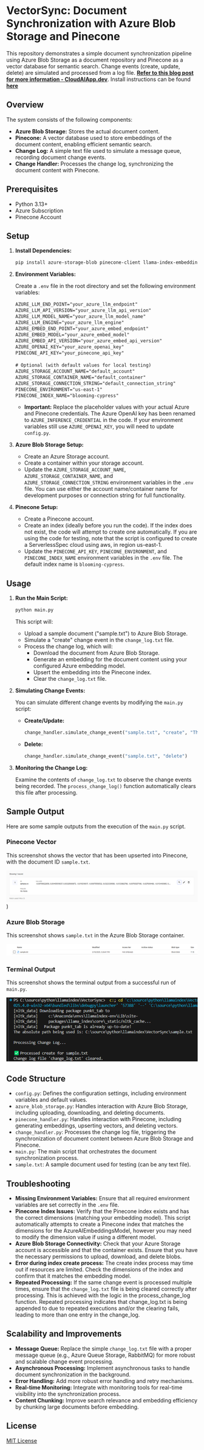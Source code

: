 # VectorSync: Document Synchronization with Azure Blob Storage and Pinecone

This repository demonstrates a simple document synchronization pipeline using Azure Blob Storage as a document repository and Pinecone as a vector database for semantic search.  Change events (create, update, delete) are simulated and processed from a log file. **[Refer to this blog post for more information - CloudAIApp.dev](https://cloudaiapp.dev/keeping-your-vector-database-fresh-strategies-for-dynamic-document-stores/)**. Install instructions can be found **[here](INSTALL.md)**

## Overview

The system consists of the following components:

*   **Azure Blob Storage:** Stores the actual document content.
*   **Pinecone:** A vector database used to store embeddings of the document content, enabling efficient semantic search.
*   **Change Log:** A simple text file used to simulate a message queue, recording document change events.
*   **Change Handler:** Processes the change log, synchronizing the document content with Pinecone.

## Prerequisites

*   Python 3.13+
*   Azure Subscription
*   Pinecone Account

## Setup

1.  **Install Dependencies:**

    ```bash
    pip install azure-storage-blob pinecone-client llama-index-embeddings-azure-inference python-dotenv
    ```

2.  **Environment Variables:**

    Create a `.env` file in the root directory and set the following environment variables:

    ```
    AZURE_LLM_END_POINT="your_azure_llm_endpoint"
    AZURE_LLM_API_VERSION="your_azure_llm_api_version"
    AZURE_LLM_MODEL_NAME="your_azure_llm_model_name"
    AZURE_LLM_ENGINE="your_azure_llm_engine"
    AZURE_EMBED_END_POINT="your_azure_embed_endpoint"
    AZURE_EMBED_MODEL="your_azure_embed_model"
    AZURE_EMBED_API_VERSION="your_azure_embed_api_version"
    AZURE_OPENAI_KEY="your_azure_openai_key"
    PINECONE_API_KEY="your_pinecone_api_key"

    # Optional (with default values for local testing)
    AZURE_STORAGE_ACCOUNT_NAME="default_account"
    AZURE_STORAGE_CONTAINER_NAME="default_container"
    AZURE_STORAGE_CONNECTION_STRING="default_connection_string"
    PINECONE_ENVIRONMENT="us-east-1"
    PINECONE_INDEX_NAME="blooming-cypress"
    ```

    *   **Important:** Replace the placeholder values with your actual Azure and Pinecone credentials. The Azure OpenAI key has been renamed to `AZURE_INFERENCE_CREDENTIAL` in the code.  If your environment variables still use `AZURE_OPENAI_KEY`, you will need to update `config.py`.

3.  **Azure Blob Storage Setup:**

    *   Create an Azure Storage account.
    *   Create a container within your storage account.
    *   Update the `AZURE_STORAGE_ACCOUNT_NAME`, `AZURE_STORAGE_CONTAINER_NAME`, and `AZURE_STORAGE_CONNECTION_STRING` environment variables in the `.env` file. You can use either the account name/container name for development purposes or connection string for full functionality.

4.  **Pinecone Setup:**

    *   Create a Pinecone account.
    *   Create an index (ideally before you run the code). If the index does not exist, the code will attempt to create one automatically. If you are using the code for testing, note that the script is configured to create a ServerlessSpec cloud using aws, in region us-east-1.
    *   Update the `PINECONE_API_KEY`, `PINECONE_ENVIRONMENT`, and `PINECONE_INDEX_NAME` environment variables in the `.env` file.  The default index name is `blooming-cypress`.

## Usage

1.  **Run the Main Script:**

    ```bash
    python main.py
    ```

    This script will:

    *   Upload a sample document ("sample.txt") to Azure Blob Storage.
    *   Simulate a "create" change event in the `change_log.txt` file.
    *   Process the change log, which will:
        *   Download the document from Azure Blob Storage.
        *   Generate an embedding for the document content using your configured Azure embedding model.
        *   Upsert the embedding into the Pinecone index.
        *   Clear the `change_log.txt` file.

2.  **Simulating Change Events:**

    You can simulate different change events by modifying the `main.py` script:

    *   **Create/Update:**

        ```python
        change_handler.simulate_change_event("sample.txt", "create", "This is the updated content.")
        ```

    *   **Delete:**

        ```python
        change_handler.simulate_change_event("sample.txt", "delete")
        ```

3.  **Monitoring the Change Log:**

    Examine the contents of `change_log.txt` to observe the change events being recorded.  The `process_change_log()` function automatically clears this file after processing.

## Sample Output

Here are some sample outputs from the execution of the `main.py` script.

### Pinecone Vector

This screenshot shows the vector that has been upserted into Pinecone, with the document ID `sample.txt`.

![Pinecone Vector](images/Pinecone-screenshot.png))

### Azure Blob Storage

This screenshot shows `sample.txt` in the Azure Blob Storage container.

![Azure Blob Storage](images/Blobstorage-screenshot.png)

### Terminal Output

This screenshot shows the terminal output from a successful run of `main.py`.

![Terminal Output](images/Console-output.png)

## Code Structure

*   `config.py`: Defines the configuration settings, including environment variables and default values.
*   `azure_blob_storage.py`: Handles interaction with Azure Blob Storage, including uploading, downloading, and deleting documents.
*   `pinecone_handler.py`: Handles interaction with Pinecone, including generating embeddings, upserting vectors, and deleting vectors.
*   `change_handler.py`: Processes the change log file, triggering the synchronization of document content between Azure Blob Storage and Pinecone.
*   `main.py`: The main script that orchestrates the document synchronization process.
*   `sample.txt`: A sample document used for testing (can be any text file).

## Troubleshooting

*   **Missing Environment Variables:** Ensure that all required environment variables are set correctly in the `.env` file.
*   **Pinecone Index Issues:** Verify that the Pinecone index exists and has the correct dimensions (matching your embedding model). This script automatically attempts to create a Pinecone index that matches the dimensions for the AzureAIEmbeddingsModel, however you may need to modify the dimension value if using a different model.
*   **Azure Blob Storage Connectivity:** Check that your Azure Storage account is accessible and that the container exists.  Ensure that you have the necessary permissions to upload, download, and delete blobs.
*   **Error during index create process:** The create index process may time out if resources are limited. Check the dimensions of the index and confirm that it matches the embedding model.
*   **Repeated Processing:** If the same change event is processed multiple times, ensure that the `change_log.txt` file is being cleared correctly after processing. This is achieved with the logic in the process_change_log function. Repeated processing indicates that change_log.txt is being appended to due to repeated executions and/or the clearing fails, leading to more than one entry in the change_log.

## Scalability and Improvements

*   **Message Queue:** Replace the simple `change_log.txt` file with a proper message queue (e.g., Azure Queue Storage, RabbitMQ) for more robust and scalable change event processing.
*   **Asynchronous Processing:** Implement asynchronous tasks to handle document synchronization in the background.
*   **Error Handling:** Add more robust error handling and retry mechanisms.
*   **Real-time Monitoring:** Integrate with monitoring tools for real-time visibility into the synchronization process.
*   **Content Chunking:** Improve search relevance and embedding efficiency by chunking large documents before embedding.

## License

[MIT License](LICENSE)